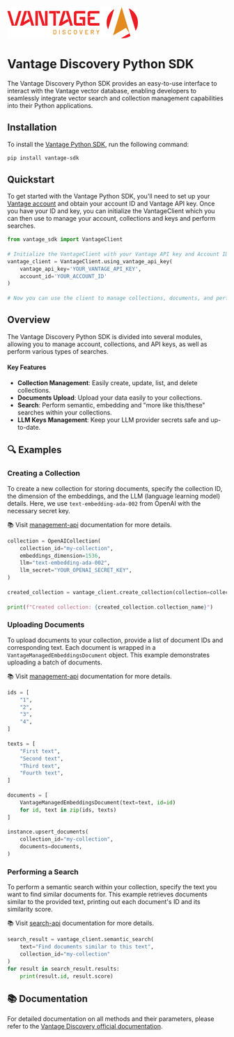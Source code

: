 <img src="assets/vantage_logo.png" title="Vantage Discovery Logo" width="300"/></br>

# Vantage Discovery Python SDK

The Vantage Discovery Python SDK provides an easy-to-use interface to interact with the Vantage vector database, enabling developers to seamlessly integrate vector search and collection management capabilities into their Python applications.

## Installation

To install the [Vantage Python SDK](https://pypi.org/project/vantage-sdk/), run the following command:

```bash
pip install vantage-sdk
```

## Quickstart

To get started with the Vantage Python SDK, you'll need to set up your [Vantage account](https://console.vanta.ge/) and obtain your account ID and Vantage API key. Once you have your ID and key, you can initialize the VantageClient which you can then use to manage your account, collections and keys and perform searches.

```python
from vantage_sdk import VantageClient

# Initialize the VantageClient with your Vantage API key and Account ID
vantage_client = VantageClient.using_vantage_api_key(
    vantage_api_key='YOUR_VANTAGE_API_KEY',
    account_id='YOUR_ACCOUNT_ID'
)

# Now you can use the client to manage collections, documents, and perform searches
```

## Overview

The Vantage Discovery Python SDK is divided into several modules, allowing you to manage account, collections, and API keys, as well as perform various types of searches.

#### Key Features
- __Collection Management__: Easily create, update, list, and delete collections.
- __Documents Upload__: Upload your data easily to your collections.
- __Search__: Perform semantic, embedding and "more like this/these" searches within your collections.
- __LLM Keys Management__: Keep your LLM provider secrets safe and up-to-date.

## 🔍 Examples

### Creating a Collection

To create a new collection for storing documents, specify the collection ID, the dimension of the embeddings, and the LLM (language learning model) details. Here, we use `text-embedding-ada-002` from OpenAI with the necessary secret key. 

📚 Visit [management-api](https://docs.vantagediscovery.com/docs/management-api) documentation for more details.

```python
collection = OpenAICollection(
    collection_id="my-collection",
    embeddings_dimension=1536,
    llm="text-embedding-ada-002",
    llm_secret="YOUR_OPENAI_SECRET_KEY",
)

created_collection = vantage_client.create_collection(collection=collection)

print(f"Created collection: {created_collection.collection_name}")
```

### Uploading Documents

To upload documents to your collection, provide a list of document IDs and corresponding text. Each document is wrapped in a `VantageManagedEmbeddingsDocument` object. This example demonstrates uploading a batch of documents. 

📚 Visit [management-api](https://docs.vantagediscovery.com/docs/management-api) documentation for more details.

```python
ids = [
    "1",
    "2",
    "3",
    "4",
]

texts = [
    "First text",
    "Second text",
    "Third text",
    "Fourth text",
]

documents = [
    VantageManagedEmbeddingsDocument(text=text, id=id)
    for id, text in zip(ids, texts)
]

instance.upsert_documents(
    collection_id="my-collection",
    documents=documents,
)
```

### Performing a Search

To perform a semantic search within your collection, specify the text you want to find similar documents for. This example retrieves documents similar to the provided text, printing out each document's ID and its similarity score. 

📚 Visit [search-api](https://docs.vantagediscovery.com/docs/search-api) documentation for more details.

```python
search_result = vantage_client.semantic_search(
    text="Find documents similar to this text",
    collection_id="my-collection"
)
for result in search_result.results:
    print(result.id, result.score)
```

## 📚 Documentation

For detailed documentation on all methods and their parameters, please refer to the [Vantage Discovery official documentation](https://docs.vantagediscovery.com/docs/concepts).
